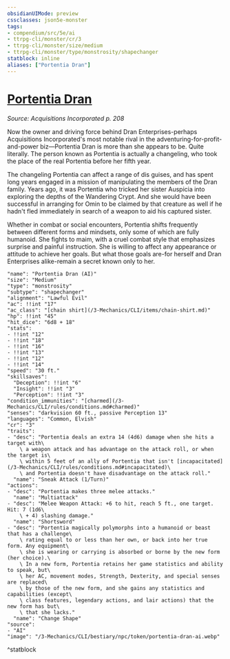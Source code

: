 ```yaml
---
obsidianUIMode: preview
cssclasses: json5e-monster
tags:
- compendium/src/5e/ai
- ttrpg-cli/monster/cr/3
- ttrpg-cli/monster/size/medium
- ttrpg-cli/monster/type/monstrosity/shapechanger
statblock: inline
aliases: ["Portentia Dran"]
---
```

# [Portentia Dran](3-Mechanics\CLI\bestiary\npc/portentia-dran-ai.md)
*Source: Acquisitions Incorporated p. 208*  

Now the owner and driving force behind Dran Enterprises-perhaps Acquisitions Incorporated's most notable rival in the adventuring-for-profit-and-power biz—Portentia Dran is more than she appears to be. Quite literally. The person known as Portentia is actually a changeling, who took the place of the real Portentia before her fifth year.

The changeling Portentia can affect a range of dis guises, and has spent long years engaged in a mission of manipulating the members of the Dran family. Years ago, it was Portentia who tricked her sister Auspicia into exploring the depths of the Wandering Crypt. And she would have been successful in arranging for Omin to be claimed by that creature as well if he hadn't fled immediately in search of a weapon to aid his captured sister.

Whether in combat or social encounters, Portentia shifts frequently between different forms and mindsets, only some of which are fully humanoid. She fights to maim, with a cruel combat style that emphasizes surprise and painful instruction. She is willing to affect any appearance or attitude to achieve her goals. But what those goals are-for herself and Dran Enterprises alike-remain a secret known only to her.

```statblock
"name": "Portentia Dran (AI)"
"size": "Medium"
"type": "monstrosity"
"subtype": "shapechanger"
"alignment": "Lawful Evil"
"ac": !!int "17"
"ac_class": "[chain shirt](/3-Mechanics/CLI/items/chain-shirt.md)"
"hp": !!int "45"
"hit_dice": "6d8 + 18"
"stats":
- !!int "12"
- !!int "18"
- !!int "16"
- !!int "13"
- !!int "12"
- !!int "14"
"speed": "30 ft."
"skillsaves":
  "Deception": !!int "6"
  "Insight": !!int "3"
  "Perception": !!int "3"
"condition_immunities": "[charmed](/3-Mechanics/CLI/rules/conditions.md#charmed)"
"senses": "darkvision 60 ft., passive Perception 13"
"languages": "Common, Elvish"
"cr": "3"
"traits":
- "desc": "Portentia deals an extra 14 (4d6) damage when she hits a target with\
    \ a weapon attack and has advantage on the attack roll, or when the target is\
    \ within 5 feet of an ally of Portentia that isn't [incapacitated](/3-Mechanics/CLI/rules/conditions.md#incapacitated)\
    \ and Portentia doesn't have disadvantage on the attack roll."
  "name": "Sneak Attack (1/Turn)"
"actions":
- "desc": "Portentia makes three melee attacks."
  "name": "Multiattack"
- "desc": "Melee Weapon Attack: +6 to hit, reach 5 ft., one target. Hit: 7 (1d6\
    \ + 4) slashing damage."
  "name": "Shortsword"
- "desc": "Portentia magically polymorphs into a humanoid or beast that has a challenge\
    \ rating equal to or less than her own, or back into her true form. Any equipment\
    \ she is wearing or carrying is absorbed or borne by the new form (her choice).\
    \ In a new form, Portentia retains her game statistics and ability to speak, but\
    \ her AC, movement modes, Strength, Dexterity, and special senses are replaced\
    \ by those of the new form, and she gains any statistics and capabilities (except\
    \ class features, legendary actions, and lair actions) that the new form has but\
    \ that she lacks."
  "name": "Change Shape"
"source":
- "AI"
"image": "/3-Mechanics/CLI/bestiary/npc/token/portentia-dran-ai.webp"
```
^statblock